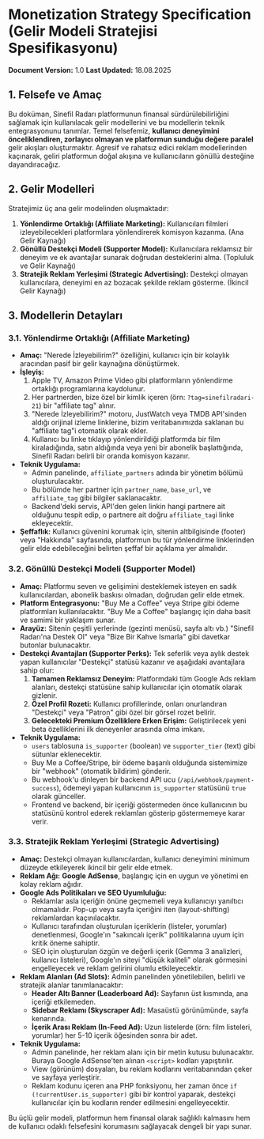 # Monetization Strategy Specification (Gelir Modeli Stratejisi Spesifikasyonu)

**Document Version:** 1.0
**Last Updated:** 18.08.2025

## 1. Felsefe ve Amaç

Bu doküman, Sinefil Radarı platformunun finansal sürdürülebilirliğini sağlamak için kullanılacak gelir modellerini ve bu modellerin teknik entegrasyonunu tanımlar. Temel felsefemiz, **kullanıcı deneyimini önceliklendiren, zorlayıcı olmayan ve platformun sunduğu değere paralel** gelir akışları oluşturmaktır. Agresif ve rahatsız edici reklam modellerinden kaçınarak, geliri platformun doğal akışına ve kullanıcıların gönüllü desteğine dayandıracağız.

## 2. Gelir Modelleri

Stratejimiz üç ana gelir modelinden oluşmaktadır:

1.  **Yönlendirme Ortaklığı (Affiliate Marketing):** Kullanıcıları filmleri izleyebilecekleri platformlara yönlendirerek komisyon kazanma. (Ana Gelir Kaynağı)
2.  **Gönüllü Destekçi Modeli (Supporter Model):** Kullanıcılara reklamsız bir deneyim ve ek avantajlar sunarak doğrudan desteklerini alma. (Topluluk ve Gelir Kaynağı)
3.  **Stratejik Reklam Yerleşimi (Strategic Advertising):** Destekçi olmayan kullanıcılara, deneyimi en az bozacak şekilde reklam gösterme. (İkincil Gelir Kaynağı)

## 3. Modellerin Detayları

### 3.1. Yönlendirme Ortaklığı (Affiliate Marketing)

-   **Amaç:** "Nerede İzleyebilirim?" özelliğini, kullanıcı için bir kolaylık aracından pasif bir gelir kaynağına dönüştürmek.
-   **İşleyiş:**
    1.  Apple TV, Amazon Prime Video gibi platformların yönlendirme ortaklığı programlarına kaydolunur.
    2.  Her partnerden, bize özel bir kimlik içeren (örn: `?tag=sinefilradari-21`) bir "affiliate tag" alınır.
    3.  "Nerede İzleyebilirim?" motoru, JustWatch veya TMDB API'sinden aldığı orijinal izleme linklerine, bizim veritabanımızda saklanan bu "affiliate tag"i otomatik olarak ekler.
    4.  Kullanıcı bu linke tıklayıp yönlendirildiği platformda bir film kiraladığında, satın aldığında veya yeni bir abonelik başlattığında, Sinefil Radarı belirli bir oranda komisyon kazanır.
-   **Teknik Uygulama:**
    -   Admin panelinde, `affiliate_partners` adında bir yönetim bölümü oluşturulacaktır.
    -   Bu bölümde her partner için `partner_name`, `base_url`, ve `affiliate_tag` gibi bilgiler saklanacaktır.
    -   Backend'deki servis, API'den gelen linkin hangi partnere ait olduğunu tespit edip, o partnere ait doğru `affiliate_tag`i linke ekleyecektir.
-   **Şeffaflık:** Kullanıcı güvenini korumak için, sitenin altbilgisinde (footer) veya "Hakkında" sayfasında, platformun bu tür yönlendirme linklerinden gelir elde edebileceğini belirten şeffaf bir açıklama yer almalıdır.

### 3.2. Gönüllü Destekçi Modeli (Supporter Model)

-   **Amaç:** Platformu seven ve gelişimini desteklemek isteyen en sadık kullanıcılardan, abonelik baskısı olmadan, doğrudan gelir elde etmek.
-   **Platform Entegrasyonu:** "Buy Me a Coffee" veya Stripe gibi ödeme platformları kullanılacaktır. "Buy Me a Coffee" başlangıç için daha basit ve samimi bir yaklaşım sunar.
-   **Arayüz:** Sitenin çeşitli yerlerinde (gezinti menüsü, sayfa altı vb.) "Sinefil Radarı'na Destek Ol" veya "Bize Bir Kahve Ismarla" gibi davetkar butonlar bulunacaktır.
-   **Destekçi Avantajları (Supporter Perks):** Tek seferlik veya aylık destek yapan kullanıcılar "Destekçi" statüsü kazanır ve aşağıdaki avantajlara sahip olur:
    1.  **Tamamen Reklamsız Deneyim:** Platformdaki tüm Google Ads reklam alanları, destekçi statüsüne sahip kullanıcılar için otomatik olarak gizlenir.
    2.  **Özel Profil Rozeti:** Kullanıcı profillerinde, onları onurlandıran "Destekçi" veya "Patron" gibi özel bir görsel rozet belirir.
    3.  **Gelecekteki Premium Özelliklere Erken Erişim:** Geliştirilecek yeni beta özelliklerini ilk deneyenler arasında olma imkanı.
-   **Teknik Uygulama:**
    -   `users` tablosuna `is_supporter` (boolean) ve `supporter_tier` (text) gibi sütunlar eklenecektir.
    -   Buy Me a Coffee/Stripe, bir ödeme başarılı olduğunda sistemimize bir "webhook" (otomatik bildirim) gönderir.
    -   Bu webhook'u dinleyen bir backend API ucu (`/api/webhook/payment-success`), ödemeyi yapan kullanıcının `is_supporter` statüsünü `true` olarak günceller.
    -   Frontend ve backend, bir içeriği göstermeden önce kullanıcının bu statüsünü kontrol ederek reklamları gösterip göstermemeye karar verir.

### 3.3. Stratejik Reklam Yerleşimi (Strategic Advertising)

-   **Amaç:** Destekçi olmayan kullanıcılardan, kullanıcı deneyimini minimum düzeyde etkileyerek ikincil bir gelir elde etmek.
-   **Reklam Ağı:** **Google AdSense**, başlangıç için en uygun ve yönetimi en kolay reklam ağıdır.
-   **Google Ads Politikaları ve SEO Uyumluluğu:**
    -   Reklamlar asla içeriğin önüne geçmemeli veya kullanıcıyı yanıltıcı olmamalıdır. Pop-up veya sayfa içeriğini iten (layout-shifting) reklamlardan kaçınılacaktır.
    -   Kullanıcı tarafından oluşturulan içeriklerin (listeler, yorumlar) denetlenmesi, Google'ın "sakıncalı içerik" politikalarına uyum için kritik öneme sahiptir.
    -   SEO için oluşturulan özgün ve değerli içerik (Gemma 3 analizleri, kullanıcı listeleri), Google'ın siteyi "düşük kaliteli" olarak görmesini engelleyecek ve reklam gelirini olumlu etkileyecektir.
-   **Reklam Alanları (Ad Slots):** Admin panelinden yönetilebilen, belirli ve stratejik alanlar tanımlanacaktır:
    -   **Header Altı Banner (Leaderboard Ad):** Sayfanın üst kısmında, ana içeriği etkilemeden.
    -   **Sidebar Reklamı (Skyscraper Ad):** Masaüstü görünümünde, sayfa kenarında.
    -   **İçerik Arası Reklam (In-Feed Ad):** Uzun listelerde (örn: film listeleri, yorumlar) her 5-10 içerik öğesinden sonra bir adet.
-   **Teknik Uygulama:**
    -   Admin panelinde, her reklam alanı için bir metin kutusu bulunacaktır. Buraya Google AdSense'ten alınan `<script>` kodları yapıştırılır.
    -   View (görünüm) dosyaları, bu reklam kodlarını veritabanından çeker ve sayfaya yerleştirir.
    -   Reklam kodunu içeren ana PHP fonksiyonu, her zaman önce `if (!currentUser.is_supporter)` gibi bir kontrol yaparak, destekçi kullanıcılar için bu kodların render edilmesini engelleyecektir.

Bu üçlü gelir modeli, platformun hem finansal olarak sağlıklı kalmasını hem de kullanıcı odaklı felsefesini korumasını sağlayacak dengeli bir yapı sunar.
